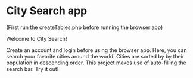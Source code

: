 # City Search app
(First run the createTables.php before running the browser app)

Welcome to City Search!

Create an account and login before using the browser app.
Here, you can search your favorite cities around the world! Cities are sorted by 
by their population in descending order. This project makes use of auto-filling 
the search bar. Try it out!